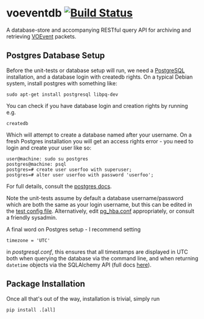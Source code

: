 # voeventdb      [![Build Status](https://travis-ci.org/timstaley/voeventdb.svg?branch=master)](https://travis-ci.org/timstaley/voeventdb)

A database-store and accompanying RESTful query API for archiving and retrieving 
[VOEvent](http://voevent.readthedocs.org/) packets.

## Postgres Database Setup

Before the unit-tests or database setup will run, we need a 
[PostgreSQL](http://www.postgresql.org/) 
installation, and a database login with createdb rights. 
On a typical Debian system, install postgres with something like:

    sudo apt-get install postgresql libpq-dev
    
You can check if you have database login and creation rights by running e.g.

    createdb
    
Which will attempt to create a database named after your username. 
On a fresh Postgres installation you will get an access rights error - 
you need to login and create your user like so:

    user@machine: sudo su postgres
    postgres@machine: psql
    postgres=# create user userfoo with superuser;
    postgres=# alter user userfoo with password 'userfoo';

For full details, consult the 
[postgres docs](http://www.postgresql.org/docs/9.3/interactive/tutorial-createdb.html).

Note the unit-tests assume by default a database username/password which
are both the same as your login username, but this can be edited in
the [test config file](voeventdb/tests/config.py).
Alternatively, edit 
[pg_hba.conf](http://www.postgresql.org/docs/9.1/static/auth-pg-hba-conf.html)
appropriately, or consult a friendly sysadmin.

A final word on Postgres setup - I recommend setting 

    timezone = 'UTC'
    
in *postgresql.conf*, this ensures that all timestamps are displayed in UTC 
both when querying the database via the command line, and when returning 
`datetime` objects via the SQLAlchemy API 
(full docs [here](http://www.postgresql.org/docs/9.3/static/config-setting.html)).

## Package Installation
Once all that's out of the way, installation is trivial, simply run

    pip install .[all]


